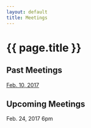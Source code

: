 ```yaml
---
layout: default
title: Meetings
---
```

#	{{ page.title }}
## Past Meetings
[Feb. 10, 2017](/zig_minutes021017.docx) 

##	Upcoming Meetings
Feb. 24, 2017 6pm

<br>
<br>
